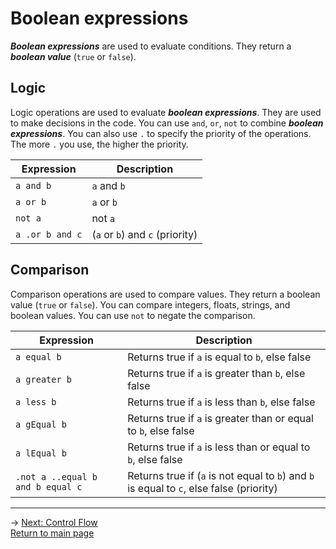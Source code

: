 # Boolean expressions
***Boolean expressions*** are used to evaluate conditions. They return a ***boolean value*** (`true` or `false`).

## Logic
Logic operations are used to evaluate ***boolean expressions***. They are used to make decisions in the code. You can use `and`, `or`, `not` to combine ***boolean expressions***. You can also use `.` to specify the priority of the operations. The more `.` you use, the higher the priority.

| Expression | Description |
|---|---|
| `a and b` | `a` and `b` |
| `a or b` | `a` or `b` |
| `not a` | not `a` |
| `a .or b and c` | (`a` or `b`) and `c` (priority)|

## Comparison
Comparison operations are used to compare values. They return a boolean value (`true` or `false`). You can compare integers, floats, strings, and boolean values. You can use `not` to negate the comparison.

| Expression | Description |
|---|---|
| `a equal b` | Returns true if `a` is equal to `b`, else false |
| `a greater b` | Returns true if `a` is greater than `b`, else false |
| `a less b` | Returns true if `a` is less than `b`, else false |
| `a gEqual b` | Returns true if `a` is greater than or equal to `b`, else false |
| `a lEqual b` | Returns true if `a` is less than or equal to `b`, else false |
| `.not a ..equal b and b equal c` | Returns true if (`a` is not equal to `b`) and `b` is equal to `c`, else false (priority) |

---
-> [Next: Control Flow](control_flow.md)\
[Return to main page](README.md)